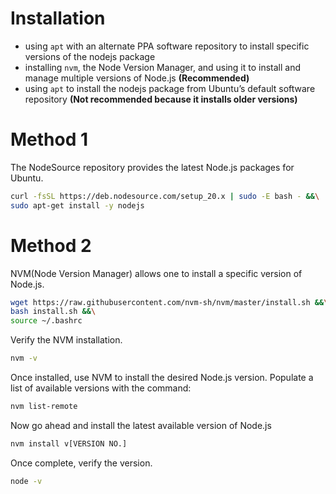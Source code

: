 # Installation

- using `apt` with an alternate PPA software repository to install specific versions of the nodejs package
- installing `nvm`, the Node Version Manager, and using it to install and manage multiple versions of Node.js 
  **(Recommended)**
- using `apt` to install the nodejs package from Ubuntu’s default software repository
  **(Not recommended because it installs older versions)**

# Method 1

The NodeSource repository provides the latest Node.js packages for Ubuntu.

```bash
curl -fsSL https://deb.nodesource.com/setup_20.x | sudo -E bash - &&\
sudo apt-get install -y nodejs
```

# Method 2

NVM(Node Version Manager) allows one to install a specific version of Node.js.

```bash
wget https://raw.githubusercontent.com/nvm-sh/nvm/master/install.sh &&\
bash install.sh &&\
source ~/.bashrc
```

Verify the NVM installation.

```bash
nvm -v
```

Once installed, use NVM to install the desired Node.js version. Populate a list of available versions with the command:

```bash
nvm list-remote
```

Now go ahead and install the latest available version of Node.js

```bash
nvm install v[VERSION NO.]
```

Once complete, verify the version.

```bash
node -v
```
